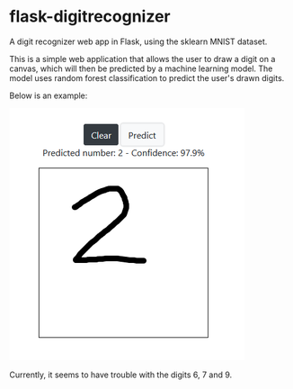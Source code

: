 # flask-digitrecognizer
A digit recognizer web app in Flask, using the sklearn MNIST dataset. 

This is a simple web application that allows the user to draw a digit on a canvas, which will then be predicted by a machine learning model.
The model uses random forest classification to predict the user's drawn digits.


Below is an example:

![Sample](https://github.com/Adekiii/flask-digitrecognizer/blob/master/sample_1.png)

Currently, it seems to have trouble with the digits 6, 7 and 9.

